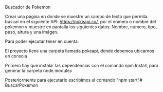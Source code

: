 Buscador de Pokemon


Crear una página en donde se muestre un campo de texto que permita buscar en el
siguiente API: https://pokeapi.co/, por el número o nombre del pokémon y muestre en
pantalla los siguientes datos: Nombre, número, tipo, peso, altura y una imágen.


Para poder ejecutar tener en cuenta:

El proyecto tiene una carpeta llamada pokeapi, donde debemos ubicarnos en consola

Primero hay que instalar las dependencias con el comando npm Install, para generar la carpeta node.modules

Posteriormente para ejecutarlo escribimos el comando "npm start"# BuscarPokemon
